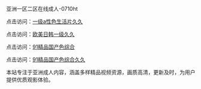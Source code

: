 亚洲一区二区在线成人-0710ht

点击访问：<a href="https://heiliao2dmwwy.pages.dev">一级a性色生活片久久</a>

点击访问：<a href="https://heiliaoll4qsx.pages.dev">欧美日韩一级久久</a>

点击访问：<a href="https://heiliaoe8ajia.pages.dev">91精品国产色综合</a>

点击访问：<a href="https://heiliaozj3tjd.pages.dev">91精品国产色综合久久</a>

本站专注于亚洲成人内容，涵盖多样精品视频资源，画质高清，更新及时，为用户提供优质观影体验。

<span style="display:none;">[Canonical link](https://github.com/hihi20250710/hihi1)</span>
